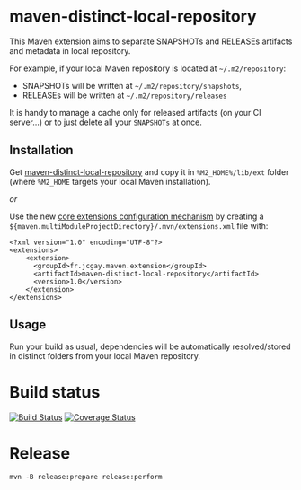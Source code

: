 # maven-distinct-local-repository

This Maven extension aims to separate SNAPSHOTs and RELEASEs artifacts and metadata in local repository.

For example, if your local Maven repository is located at `~/.m2/repository`:

 - SNAPSHOTs will be written at `~/.m2/repository/snapshots`,
 - RELEASEs will be written at `~/.m2/repository/releases`
 
It is handy to manage a cache only for released artifacts (on your CI server...) or to just delete all your `SNAPSHOTs` at once.
 
## Installation

Get [maven-distinct-local-repository](https://dl.bintray.com/jcgay/maven/fr/jcgay/maven/extension/maven-distinct-local-repository/1.0/maven-distinct-local-repository-1.0.jar) and copy it in `%M2_HOME%/lib/ext` folder (where `%M2_HOME` targets your local Maven installation).

*or*

Use the new [core extensions configuration mechanism](http://takari.io/2015/03/19/core-extensions.html) by creating a `${maven.multiModuleProjectDirectory}/.mvn/extensions.xml` file with:

```
<?xml version="1.0" encoding="UTF-8"?>
<extensions>
    <extension>
      <groupId>fr.jcgay.maven.extension</groupId>
      <artifactId>maven-distinct-local-repository</artifactId>
      <version>1.0</version>
    </extension>
</extensions>
```

## Usage

Run your build as usual, dependencies will be automatically resolved/stored in distinct folders from your local Maven repository.

# Build status

[![Build Status](https://travis-ci.org/jcgay/maven-distinct-local-repository.svg?branch=master)](https://travis-ci.org/jcgay/maven-distinct-local-repository)
[![Coverage Status](https://coveralls.io/repos/jcgay/maven-distinct-local-repository/badge.svg?branch=master)](https://coveralls.io/r/jcgay/maven-distinct-local-repository?branch=master)

# Release

    mvn -B release:prepare release:perform